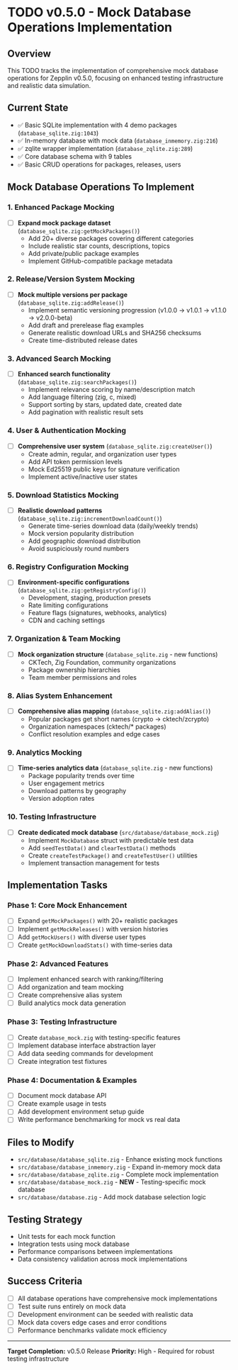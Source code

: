 # TODO v0.5.0 - Mock Database Operations Implementation

## Overview
This TODO tracks the implementation of comprehensive mock database operations for Zepplin v0.5.0, focusing on enhanced testing infrastructure and realistic data simulation.

## Current State
- ✅ Basic SQLite implementation with 4 demo packages (`database_sqlite.zig:1043`)
- ✅ In-memory database with mock data (`database_inmemory.zig:216`) 
- ✅ zqlite wrapper implementation (`database_zqlite.zig:289`)
- ✅ Core database schema with 9 tables
- ✅ Basic CRUD operations for packages, releases, users

## Mock Database Operations To Implement

### 1. Enhanced Package Mocking
- [ ] **Expand mock package dataset** (`database_sqlite.zig:getMockPackages()`)
  - Add 20+ diverse packages covering different categories
  - Include realistic star counts, descriptions, topics
  - Add private/public package examples
  - Implement GitHub-compatible package metadata

### 2. Release/Version System Mocking
- [ ] **Mock multiple versions per package** (`database_sqlite.zig:addRelease()`)
  - Implement semantic versioning progression (v1.0.0 → v1.0.1 → v1.1.0 → v2.0.0-beta)
  - Add draft and prerelease flag examples
  - Generate realistic download URLs and SHA256 checksums
  - Create time-distributed release dates

### 3. Advanced Search Mocking
- [ ] **Enhanced search functionality** (`database_sqlite.zig:searchPackages()`)
  - Implement relevance scoring by name/description match
  - Add language filtering (zig, c, mixed)
  - Support sorting by stars, updated date, created date
  - Add pagination with realistic result sets

### 4. User & Authentication Mocking
- [ ] **Comprehensive user system** (`database_sqlite.zig:createUser()`)
  - Create admin, regular, and organization user types
  - Add API token permission levels
  - Mock Ed25519 public keys for signature verification
  - Implement active/inactive user states

### 5. Download Statistics Mocking
- [ ] **Realistic download patterns** (`database_sqlite.zig:incrementDownloadCount()`)
  - Generate time-series download data (daily/weekly trends)
  - Mock version popularity distribution
  - Add geographic download distribution
  - Avoid suspiciously round numbers

### 6. Registry Configuration Mocking
- [ ] **Environment-specific configurations** (`database_sqlite.zig:getRegistryConfig()`)
  - Development, staging, production presets
  - Rate limiting configurations
  - Feature flags (signatures, webhooks, analytics)
  - CDN and caching settings

### 7. Organization & Team Mocking
- [ ] **Mock organization structure** (`database_sqlite.zig` - new functions)
  - CKTech, Zig Foundation, community organizations
  - Package ownership hierarchies
  - Team member permissions and roles

### 8. Alias System Enhancement
- [ ] **Comprehensive alias mapping** (`database_sqlite.zig:addAlias()`)
  - Popular packages get short names (crypto → cktech/zcrypto)
  - Organization namespaces (cktech/* packages)
  - Conflict resolution examples and edge cases

### 9. Analytics Mocking
- [ ] **Time-series analytics data** (`database_sqlite.zig` - new functions)
  - Package popularity trends over time
  - User engagement metrics
  - Download patterns by geography
  - Version adoption rates

### 10. Testing Infrastructure
- [ ] **Create dedicated mock database** (`src/database/database_mock.zig`)
  - Implement `MockDatabase` struct with predictable test data
  - Add `seedTestData()` and `clearTestData()` methods
  - Create `createTestPackage()` and `createTestUser()` utilities
  - Implement transaction management for tests

## Implementation Tasks

### Phase 1: Core Mock Enhancement
- [ ] Expand `getMockPackages()` with 20+ realistic packages
- [ ] Implement `getMockReleases()` with version histories  
- [ ] Add `getMockUsers()` with diverse user types
- [ ] Create `getMockDownloadStats()` with time-series data

### Phase 2: Advanced Features
- [ ] Implement enhanced search with ranking/filtering
- [ ] Add organization and team mocking
- [ ] Create comprehensive alias system
- [ ] Build analytics mock data generation

### Phase 3: Testing Infrastructure  
- [ ] Create `database_mock.zig` with testing-specific features
- [ ] Implement database interface abstraction layer
- [ ] Add data seeding commands for development
- [ ] Create integration test fixtures

### Phase 4: Documentation & Examples
- [ ] Document mock database API
- [ ] Create example usage in tests
- [ ] Add development environment setup guide
- [ ] Write performance benchmarking for mock vs real data

## Files to Modify
- `src/database/database_sqlite.zig` - Enhance existing mock functions
- `src/database/database_inmemory.zig` - Expand in-memory mock data  
- `src/database/database_zqlite.zig` - Complete mock implementation
- `src/database/database_mock.zig` - **NEW** - Testing-specific mock database
- `src/database/database.zig` - Add mock database selection logic

## Testing Strategy
- Unit tests for each mock function
- Integration tests using mock database
- Performance comparisons between implementations
- Data consistency validation across mock implementations

## Success Criteria
- [ ] All database operations have comprehensive mock implementations
- [ ] Test suite runs entirely on mock data
- [ ] Development environment can be seeded with realistic data
- [ ] Mock data covers edge cases and error conditions
- [ ] Performance benchmarks validate mock efficiency

---
**Target Completion:** v0.5.0 Release
**Priority:** High - Required for robust testing infrastructure